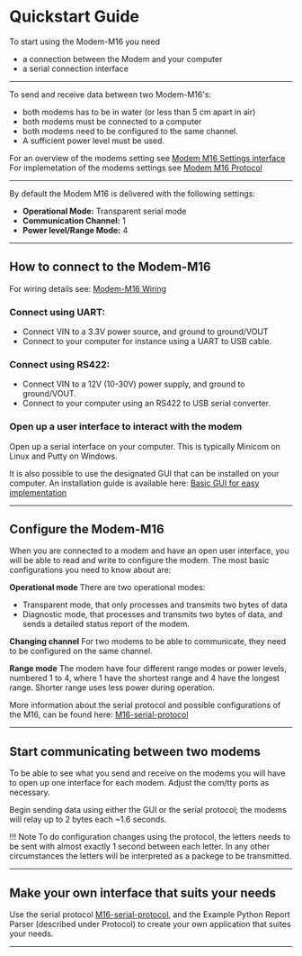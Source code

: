# Quickstart Guide
To start using the Modem-M16 you need 

- a connection between the Modem and your computer
- a serial connection interface

---

To send and receive data between two Modem-M16's:

- both modems has to be in water (or less than 5 cm apart in air)
- both modems must be connected to a computer
- both modems need to be configured to the same channel.
- A sufficient power level must be used.

For an overview of the modems setting see [Modem M16 Settings interface](../modem-m16/modem-m16-integration.md#settings-interface)
For implemetation of the modems settings see [Modem M16 Protocol](../modem-m16/modem-m16-protocol.md)

---

By default the Modem M16 is delivered with the following settings:

- **Operational Mode:** Transparent serial mode  
- **Communication Channel:** 1  
- **Power level/Range Mode:** 4

---

## How to connect to the Modem-M16

For wiring details see: [Modem-M16 Wiring](../modem-m16/modem-m16-wiring.md)


### Connect using UART:
- Connect VIN to a 3.3V power source, and ground to ground/VOUT
- Connect to your computer for instance using a UART to USB cable. 

### Connect using RS422:
- Connect VIN to a 12V (10-30V) power supply, and ground to ground/VOUT.
- Connect to your computer using an RS422 to USB serial converter.

### Open up a user interface to interact with the modem
Open up a serial interface on your computer. This is typically Minicom on Linux and Putty on Windows.

It is also possible to use the designated GUI that can be installed on your computer. An installation guide is available here: [Basic GUI for easy implementation](../modem-m16/modem-m16-gui.md)  

---

## Configure the Modem-M16
When you are connected to a modem and have an open user interface, you will be able to read and write to configure the modem.
The most basic configurations you need to know about are:

**Operational mode**
There are two operational modes:
- Transparent mode, that only processes and transmits two bytes of data
- Diagnostic mode, that processes and transmits two bytes of data, and sends a detailed status report of the modem.

**Changing channel**
For two modems to be able to communicate, they need to be configured on the same channel.

**Range mode**
The modem have four different range modes or power levels, numbered 1 to 4, where 1 have the shortest range and 4 have the longest range. Shorter range uses less power during operation.

More information about the serial protocol and possible configurations of the M16, can be found here: [M16-serial-protocol](../modem-m16/modem-m16-protocol.md)

---

## Start communicating between two modems
To be able to see what you send and receive on the modems you will have to open up one interface for each modem. Adjust the com/tty ports as necessary.

Begin sending data using either the GUI or the serial protocol; the modems will relay up to 2 bytes each ~1.6 seconds.

!!! Note 
To do configuration changes using the protocol, the letters needs to be sent with almost exactly 1 second between each letter. In any other circumstances the letters will be interpreted as a packege to be transmitted.

---

## Make your own interface that suits your needs
Use the serial protocol [M16-serial-protocol](../modem-m16/modem-m16-protocol.md), and the Example Python Report Parser (described under Protocol) to create your own application that suites your needs.

---

